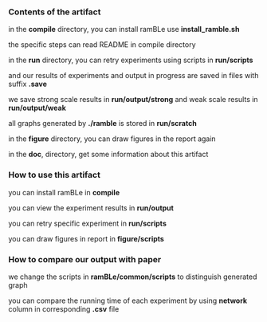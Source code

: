 ### Contents of the artifact

in the **compile** directory, you can install ramBLe use **install_ramble.sh**

the specific steps can read README in compile directory



in the **run** directory, you can retry experiments using scripts in **run/scripts**

and our results of experiments and output in progress are saved in files with suffix **.save**

we save strong scale results in **run/output/strong** and weak scale results in **run/output/weak**

all graphs generated by **./ramble** is stored in **run/scratch**



in the **figure** directory, you can draw figures in the report again



in the **doc**, directory, get some information about this artifact



### How to use this artifact

you can install ramBLe in **compile**

you can view the experiment results in **run/output**

you can retry specific experiment in **run/scripts**

you can draw figures in report in **figure/scripts**

### How to compare our output with paper

we change the scripts in **ramBLe/common/scripts** to distinguish generated graph

you can compare the running time of each experiment by using **network** column in corresponding **.csv**  file